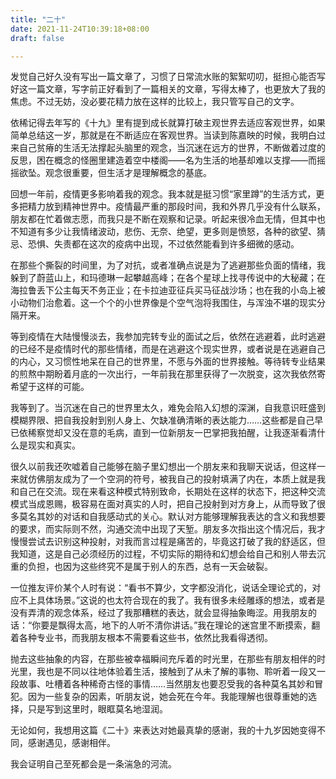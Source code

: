 ```yaml
---
title: "二十"
date: 2021-11-24T10:39:18+08:00
draft: false

---
```


发觉自己好久没有写出一篇文章了，习惯了日常流水账的絮絮叨叨，挺担心能否写好这一篇文章，写字前正好看到了一篇相关的文章，写得太棒了，也更放大了我的焦虑。不过无妨，没必要花精力放在这样的比较上，我只管写自己的文字。

依稀记得去年写的《十九》里有提到成长就算打破主观世界去适应客观世界，如果简单总结这一岁，那就是在不断适应在客观世界。当读到陈嘉映的时候，我明白过来自己贫瘠的生活无法撑起头脑里的观念，当沉迷在远方的世界，不断做着过度的反思，困在概念的怪圈里建造着空中楼阁——名为生活的地基却难以支撑——而摇摇欲坠。观念很重要，但生活才是理解概念的基底。

回想一年前，疫情更多影响着我的观念。我本就是挺习惯“家里蹲”的生活方式，更多把精力放到精神世界中。疫情最严重的那段时间，我和外界几乎没有什么联系，朋友都在忙着做志愿，而我只是不断在观察和记录。听起来很冷血无情，但其中也不知道有多少让我情绪波动，悲伤、无奈、绝望，更多则是愤怒，各种的欲望、猜忌、恐惧、失责都在这次的疫病中出现，不过依然能看到许多细微的感动。

在那些个撕裂的时间里，为了对抗，或者准确点说是为了逃避那些负面的情绪，我躲到了蔚蓝山上，和玛德琳一起攀越高峰；在各个星球上找寻传说中的大秘藏；在海拉鲁丢下公主每天不务正业；在卡拉迪亚征兵买马征战沙场；也在我的小岛上被小动物们治愈着。这一个个的小世界像是个空气泡将我围住，与浑浊不堪的现实分隔开来。

等到疫情在大陆慢慢淡去，我参加完转专业的面试之后，依然在逃避着，此时逃避的已经不是疫情时代的那些情绪，而是在逃避这个现实世界，或者说是在逃避自己的内心，又习惯性地呆在自己的世界里，不愿与外面的世界接触。等待转专业结果的煎熬中期盼着月底的一次出行，一年前我在那里获得了一次脱变，这次我依然寄希望于这样的可能。

我等到了。当沉迷在自己的世界里太久，难免会陷入幻想的深渊，自我意识旺盛到模糊界限、把自我投射到别人身上、欠缺准确清晰的表达能力……这些都是自己早已依稀察觉却又没在意的毛病，直到一位新朋友一巴掌把我拍醒，让我逐渐看清什么是现实和真实。

很久以前我还吹嘘着自己能够在脑子里幻想出一个朋友来和我聊天说话，但这样一来就仿佛朋友成为了一个空洞的符号，被我自己的投射填满了内在，本质上就是我和自己在交流。现在来看这种模式特别致命，长期处在这样的状态下，把这种交流模式当成恩赐，极容易在面对真实的人时，把自己投射到对方身上，从而导致了很多莫名其妙的对话和自我感动式的关心。默认对方能够理解我表达的含义和我想要的要求，而实际则不然，沟通交流中出现了天堑。朋友多次指出这个情况后，我才慢慢尝试去识别这种投射，对我而言过程是痛苦的，毕竟这打破了我的舒适区，但我知道，这是自己必须经历的过程，不切实际的期待和幻想会给自己和别人带去沉重的负担，也因为这些终究不是属于别人的东西，总有一天会破裂。

一位推友评价某个人时有说：“看书不算少，文字都没消化，说话全理论式的，对应不上具体场景。”这说的也太符合现在的我了。我有很多未经雕琢的想法，或者是没有弄清的观念体系，经过了我那糟糕的表达，就会显得抽象晦涩。用我朋友的话：“你要是飘得太高，地下的人听不清你讲话。”我在理论的迷宫里不断摸索，翻着各种专业书，而我朋友根本不需要看这些书，依然比我看得透彻。

抛去这些抽象的内容，在那些被幸福瞬间充斥着的时光里，在那些有朋友相伴的时光里，我也是不同以往地体验着生活，接触到了从未了解的事物、聆听着一段又一段故事、吐槽着各种稀奇古怪的事情……当然朋友也要忍受我的各种莫名其妙和冒犯。因为一些复杂的因素，听朋友说，她会死在今年。我能理解也很尊重她的选择，只是写到这里时，眼眶莫名地湿润。

无论如何，我想用这篇《二十》来表达对她最真挚的感谢，我的十九岁因她变得不同，感谢遇见，感谢相伴。

我会证明自己至死都会是一条湍急的河流。


